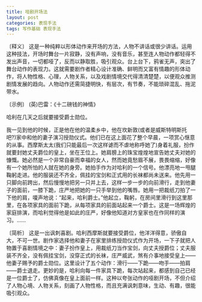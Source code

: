```yaml
---
title: 哑剧开场法
layout: post
categories: 表现手法
tags: 写作基础 表现手法
---
```


〔释义〕 这是一种纯粹以形体动作来开场的方法，人物不讲话或很少讲话。运用这种技法，开场时舞台一片寂静，没有声响，没有音乐，甚至连人物动作都轻得不发出声音，一切都哑了，反而以静取胜，吸引观众。台上台下，鸦雀无声，突出了舞台动作的表现力。这就需要剧作者精心设计准确、鲜明而又富有情趣的形体动作，将人物性格、心理，人物关系，以及戏剧情境交代得清清楚楚，以便观众推测剧情发展的趋向。人物动作还需简捷明快，有层次，有节奏，不能琐碎混乱、拖泥带水。

〔示例〕 (英)巴雷：《十二磅钱的神情》

哈利在几天之后就要接受爵士勋位。

我一见到他的时候，正是他在他的温柔乡中，他在坎新敦(或者是威斯特明斯托吧?)家中和他的妻子演习授勋仪式。他们已在这上面花了整个早晨，一项赏心惬意的从事。西摩斯太太(我们只能最后一次这样谑而不虐地称呼她了)身着礼服，扮作就要封她丈夫爵位的皇上，坐在王位上。她肩膀上的珠宝煌煌地宣告她丈夫对她的慷慨。她必然是一个非常自豪而幸福的女人，然而她竟愁眉不展，畏畏缩缩，好像有一个她所怕的人就在她的身旁。她拍手作为对哈利的一个信号。他漂亮地一甩腿鞠躬走进。他的服装还不齐全，佩挂的宝剑和正式用的长袜都尚未送来。他先用一只脚向前跨出，然后慢慢地把另一只并上去，这样一步一步的向前滑行，走到他妻子的面前，一膝下跪，庄严地把她的一只手举到他的嘴唇。她用一把裁纸刀拍了一下他的肩，嗄声地说：“起来，哈利爵士。”他起立，鞠躬，在房间里滑行到这里那里，在各项家具的面前下跪，从每项家具的前面站起来一个爵士。这是一场辉煌的家庭排演，而哈利觉得他是如此的庄严，好像他知道对方皇家也在作同样的演习。……

〔简析〕 这是一出讽刺喜剧。哈利西摩斯就要接受爵位，他洋洋得意，骄傲自大，不可一世。剧作家选择他和妻子在家里排练授勋仪式作为开场，一下子就把人物置于喜剧情境之中：妻子扮作皇上，用裁纸刀当作宝剑，向丈夫授爵位；丈夫服装不齐全，没有佩挂宝剑，没穿正式的长袜，庄严威武，煞有介事地接受皇上——他妻子赐予的爵士勋位。这里设计了五个动作：滑行——下跪——吻手——拍肩——爵士退走。更妙的是，哈利向每一件家具下跪，每次站起来，都感到自己已经是一位爵士了，仿佛真像在皇上面前一样。这种以夸张动作的哑剧开场，不但介绍了人物心境、人物关系，刻画了人物性格，而且充满讽刺意味，生动、有趣，很能吸引观众。 